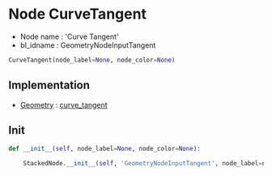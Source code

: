 # Node CurveTangent

- Node name : 'Curve Tangent'
- bl_idname : GeometryNodeInputTangent


``` python
CurveTangent(node_label=None, node_color=None)
```
## Implementation

- [Geometry](/docs/GeoNodes/Geometry.md) : [curve_tangent](/docs/GeoNodes/Geometry.md#curve_tangent)

## Init

``` python
def __init__(self, node_label=None, node_color=None):

    StackedNode.__init__(self, 'GeometryNodeInputTangent', node_label=node_label, node_color=node_color)
```
